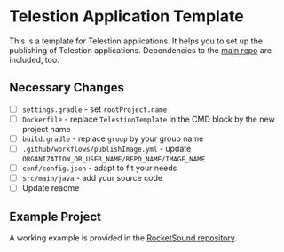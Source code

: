 # Telestion Application Template

This is a template for Telestion applications.
It helps you to set up the publishing of Telestion applications.
Dependencies to the [main repo](https://github.com/TelestionTeam/telestion) are included, too.

## Necessary Changes

* [ ] `settings.gradle` - set `rootProject.name`
* [ ] `Dockerfile` - replace `TelestionTemplate` in the CMD block by the new project name 
* [ ] `build.gradle` - replace `group` by your group name
* [ ] `.github/workflows/publishImage.yml` - update `ORGANIZATION_OR_USER_NAME/REPO_NAME/IMAGE_NAME`
* [ ] `conf/config.json` - adapt to fit your needs
* [ ] `src/main/java` - add your source code
* [ ] Update readme

## Example Project

A working example is provided in the [RocketSound repository](https://github.com/TelestionTeam/telestion-rocketsound).

